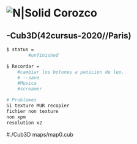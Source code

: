 # ![N|Solid](https://i.ibb.co/vsr6w99/original.png) Corozco
## -Cub3D(42cursus-2020//Paris)

```sh
$ status =
    	#unfinished

$ Recordar =
	#cambiar los botones a peticion de leo.
	# --save
	#Musica
	#screamer

# Problemes
Si texture MUR recopier
fichier non texture
non xpm
resolution x2
```
#./Cub3D maps/map0.cub
